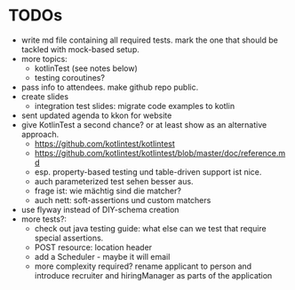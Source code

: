 # TODOs

- write md file containing all required tests. mark the one that should be tackled with mock-based setup.
- more topics:
    - kotlinTest (see notes below)
    - testing coroutines?
- pass info to attendees. make github repo public.
- create slides 
    - integration test slides: migrate code examples to kotlin
- sent updated agenda to kkon for website
- give KotlinTest a second chance? or at least show as an alternative approach.
    - https://github.com/kotlintest/kotlintest
    - https://github.com/kotlintest/kotlintest/blob/master/doc/reference.md
    - esp. property-based testing und table-driven support ist nice.
    - auch parameterized test sehen besser aus.
    - frage ist: wie mächtig sind die matcher?
    - auch nett: soft-assertions und custom matchers
- use flyway instead of DIY-schema creation
- more tests?:
    - check out java testing guide: what else can we test that require special assertions.
    - POST resource: location header
    - add a Scheduler - maybe it will email
    - more complexity required? rename applicant to person and introduce recruiter and hiringManager as parts of the application
